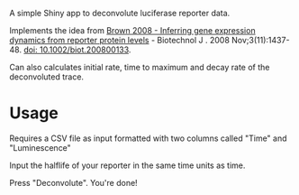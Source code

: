 A simple Shiny app to deconvolute luciferase reporter data.

Implements the idea from [Brown 2008 - Inferring gene expression dynamics from reporter protein levels](https://pubmed.ncbi.nlm.nih.gov/18956349/) - Biotechnol J
. 2008 Nov;3(11):1437-48. [doi: 10.1002/biot.200800133](https://doi.org/10.1002/biot.200800133).

Can also calculates initial rate, time to maximum and decay rate of the deconvoluted trace.

# Usage

Requires a CSV file as input formatted with two columns called "Time" and "Luminescence"

Input the halflife of your reporter in the same time units as time.

Press "Deconvolute". You're done!

